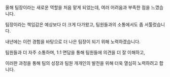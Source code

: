 올해 팀장이라는 새로운 역할을 처음 맡게 되었는데, 여러 어려움과 부족한 점을 느꼈습니다.

팀장이라는 책임감은 예상보다 더 크게 다가왔고, 팀원들과의 소통에서도 좀 서툴렀습니다.

내년에는 이런 경험을 바탕으로 더 나은 팀장이 되기 위해 노력하겠습니다.

팀원들과 더 자주 소통하며, 1:1 면담을 통해 팀원들에 의견을 더 잘 이해하고,

이러한 과정을 통해 팀의 성장과 팀원 개개인의 발전을 위해 더욱 열심히 노력하려고 합니다.
